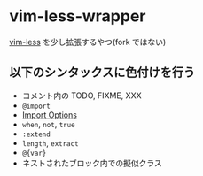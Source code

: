 vim-less-wrapper
================

[vim-less](https://github.com/groenewege/vim-less) を少し拡張するやつ(fork ではない)

## 以下のシンタックスに色付けを行う
+ コメント内の TODO, FIXME, XXX
+ `@import`
+ [Import Options](http://lesscss.org/features/#import-options)
+ `when`, `not`, `true`
+ `:extend`
+ `length`, `extract`
+ `@{var}`
+ ネストされたブロック内での擬似クラス
